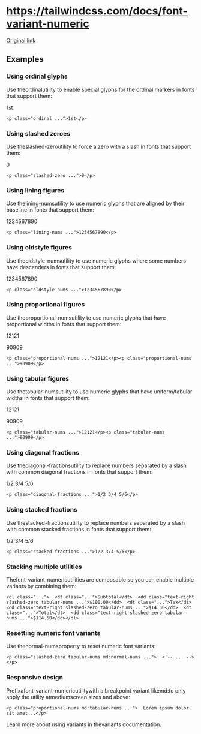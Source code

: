 # https://tailwindcss.com/docs/font-variant-numeric

[Original link](https://tailwindcss.com/docs/font-variant-numeric)

## Examples

### Using ordinal glyphs

Use theordinalutility to enable special glyphs for the ordinal markers in fonts that support them:

1st

```
<p class="ordinal ...">1st</p>
```

### Using slashed zeroes

Use theslashed-zeroutility to force a zero with a slash in fonts that support them:

0

```
<p class="slashed-zero ...">0</p>
```

### Using lining figures

Use thelining-numsutility to use numeric glyphs that are aligned by their baseline in fonts that support them:

1234567890

```
<p class="lining-nums ...">1234567890</p>
```

### Using oldstyle figures

Use theoldstyle-numsutility to use numeric glyphs where some numbers have descenders in fonts that support them:

1234567890

```
<p class="oldstyle-nums ...">1234567890</p>
```

### Using proportional figures

Use theproportional-numsutility to use numeric glyphs that have proportional widths in fonts that support them:

12121

90909

```
<p class="proportional-nums ...">12121</p><p class="proportional-nums ...">90909</p>
```

### Using tabular figures

Use thetabular-numsutility to use numeric glyphs that have uniform/tabular widths in fonts that support them:

12121

90909

```
<p class="tabular-nums ...">12121</p><p class="tabular-nums ...">90909</p>
```

### Using diagonal fractions

Use thediagonal-fractionsutility to replace numbers separated by a slash with common diagonal fractions in fonts that support them:

1/2 3/4 5/6

```
<p class="diagonal-fractions ...">1/2 3/4 5/6</p>
```

### Using stacked fractions

Use thestacked-fractionsutility to replace numbers separated by a slash with common stacked fractions in fonts that support them:

1/2 3/4 5/6

```
<p class="stacked-fractions ...">1/2 3/4 5/6</p>
```

### Stacking multiple utilities

Thefont-variant-numericutilities are composable so you can enable multiple variants by combining them:

```
<dl class="...">  <dt class="...">Subtotal</dt>  <dd class="text-right slashed-zero tabular-nums ...">$100.00</dd>  <dt class="...">Tax</dt>  <dd class="text-right slashed-zero tabular-nums ...">$14.50</dd>  <dt class="...">Total</dt>  <dd class="text-right slashed-zero tabular-nums ...">$114.50</dd></dl>
```

### Resetting numeric font variants

Use thenormal-numsproperty to reset numeric font variants:

```
<p class="slashed-zero tabular-nums md:normal-nums ...">  <!-- ... --></p>
```

### Responsive design

Prefixafont-variant-numericutilitywith a breakpoint variant likemd:to only apply the utility atmediumscreen sizes and above:

```
<p class="proportional-nums md:tabular-nums ...">  Lorem ipsum dolor sit amet...</p>
```

Learn more about using variants in thevariants documentation.
